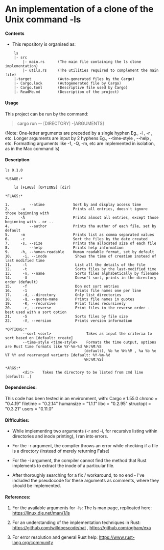 # An implementation of a clone of the Unix command -ls


#### Contents

- This repository is organised as:
    
```
    ls
    |- src
        |- main.rs      (The main file containing the ls clone implementation)
        |- utils.rs     (The utilities required to complement the main file)
    |-target            (Auto-generated files by the Cargo)
    |- Cargo.lock       (Autogenerated file by Cargo)
    |- Cargo.toml       (Descriptive file used by Cargo)
    |- ReadMe.md        (Description of the project)
```

#### Usage

This project can be run by the command:

> cargo run -- [DIRECTORY] -[ARGUMENTS]

(Note: One-letter arguments are preceded by a single hyphen Eg., -l , -r , etc.
Longer arguments are input by 2 hyphens Eg., --time-style , --help , etc. Formatting arguments like -1, -Q, -m, etc are implemented in isolation, as in the Mac command ls)

#### Description

    ls 0.1.0

    *USAGE:*

        ls [FLAGS] [OPTIONS] [dir]

    *FLAGS:*

    1.         --atime             Sort by and display access time
    2.     -a                      Prints all entries, doesn't ignore those beginning with 
    3.     -A                      Prints almsot all entries, except those beginning with . or ..
    4.         --author            Prints tha author of each file, set by default
    5.     -m                      Prints list as comma separated values
    6.     -c                      Sort the files by the date created
    7.     -s, --size              Prints the allocated size of each file
    8.         --help              Prints help information
    9.     -h, --human-readable    Human readable format, set by default
    10.     -i, --inode             Shows the time of creation instead of last modified time
    11.     -l                      List all the details of the file
    12.     -t                      Sorts files by the last-modified time
    13.     -n, --name              Sorts files alphabetically by filename
    14.     -U                      Doesn't sort, prints in the directory order (default)
    15.     -f                      Don not sort entries
    16.     -1                      Prints file names one per line
    17.     -d, --directory         Only list directories
    18.     -Q, --quote-name        Prints file names in quotes
    19.     -R, --recursive         Print files recursively
    20.     -r, --reverse           Print files in the reverse order - best used with a sort option
    21.     -S                      Sorts files by file size
    22.     -V, --version           Prints version information

    *OPTIONS:*
            --sort <sort>                Takes as input the criteria to sort based on [default: create]
            --time-style <time-style>    Formats the time output, options are Rust time formats like %Y-%m-%d %H:%M:%S
                                        (default), %b %e %H:%M , %a %b %e %T %Y and rearranged variants [default: %Y-%m-%d
                                        %H:%M:%S]

    *ARGS:*
            <dir>    Takes the directory to be listed from cmd line [default: .]


#### Dependencies:

This code has been tested in an environment, with:
    Cargo       v 1.55.0
    chrono      = "0.4.19"
    filetime    = "0.2.14"
    humansize   = "1.1.1"
    libc        = "0.2.95"
    structopt   = "0.3.21"
    users       = "0.11.0"


#### Difficulties:

- While implementing two arguments (-r and -i, for recursive listing within directories and inode printing), I ran into errors.

- For the -r argument, the compiler throws an error while checking if a file is a directory (instead of merely returning False)

- For the -i argument, the compiler cannot find the method that Rust implements to extract the inode of a particular file.

- After thoroughly searching for a fix / workaround, to no end - I've included the pseudocode for these arguments as comments, where they should be implemented. 

#### References:

1. For the available arguments for -ls: The ls man page, replicated here: https://linux.die.net/man/1/ls

2. For an understanding of the implementation techniques in Rust: https://github.com/willdoescode/nat , https://github.com/ogham/exa

3. For error resolution and general Rust help: https://www.rust-lang.org/community 


